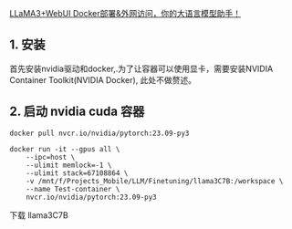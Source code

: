 
[LLaMA3+WebUI Docker部署&外网访问，你的大语言模型助手！](https://www.bilibili.com/video/BV1db421Y7sp?vd_source=14fa069dd1a8b00449a35e1427fe06a5)
## 1. 安装

首先安装nvidia驱动和docker,.为了让容器可以使用显卡，需要安装NVIDIA Container Toolkit(NVIDIA Docker), 此处不做赘述。

## 2. 启动 nvidia cuda 容器


```
docker pull nvcr.io/nvidia/pytorch:23.09-py3

docker run -it --gpus all \
	--ipc=host \
	--ulimit memlock=-1 \
	--ulimit stack=67108864 \
	-v /mnt/f/Projects_Mobile/LLM/Finetuning/llama3C7B:/workspace \
	--name Test-container \
	nvcr.io/nvidia/pytorch:23.09-py3
```

下载 llama3C7B
